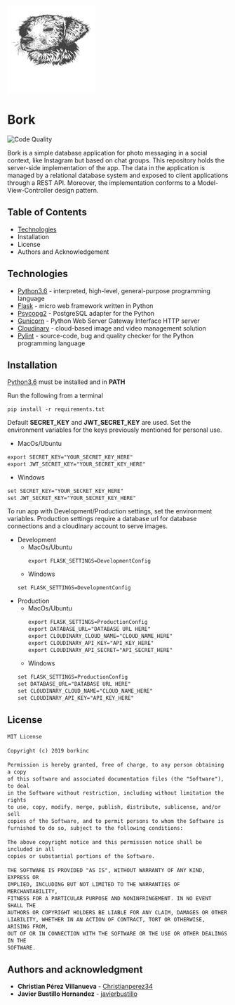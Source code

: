 <img src="https://github.com/borkinc/BorkGUI/blob/master/src/img/dog.svg" width="200" height="200">

# Bork

![Code Quality](https://img.shields.io/badge/pylint-8.93%2F10-brightgreen.svg)

Bork is a simple database application for photo messaging in a social context, like Instagram but based on chat groups. This repository holds the server-side implementation of the app. The data in the application is managed by a relational database system and exposed to client applications through a REST API. Moreover, the implementation conforms to a Model-View-Controller design pattern.
 
## Table of Contents
* [Technologies](#technologies)
* Installation
* License
* Authors and Acknowledgement

## Technologies
* [Python3.6](https://www.python.org/downloads/) - interpreted, high-level, general-purpose programming language
* [Flask](https://github.com/pallets/flask) - micro web framework written in Python
* [Psycopg2](http://initd.org/psycopg/) - PostgreSQL adapter for the Python
* [Gunicorn](https://gunicorn.org/) - Python Web Server Gateway Interface HTTP server
* [Cloudinary](https://github.com/cloudinary/pycloudinary) - cloud-based image and video management solution
* [Pylint](https://www.pylint.org/) - source-code, bug and quality checker for the Python programming language  

## Installation
[Python3.6](https://www.python.org/downloads/) must be installed and in **PATH**

Run the following from a terminal
```Shell
pip install -r requirements.txt
```

Default **SECRET_KEY** and **JWT_SECRET_KEY** are used. Set the environment variables for the keys previously mentioned for personal use. 

* MacOs/Ubuntu
``` Shell
export SECRET_KEY="YOUR_SECRET_KEY_HERE"
export JWT_SECRET_KEY="YOUR_SECRET_KEY_HERE"
```
* Windows
```Shell
set SECRET_KEY="YOUR_SECRET_KEY_HERE"
set JWT_SECRET_KEY="YOUR_SECRET_KEY_HERE"
```
To run app with Development/Production settings, set the environment variables. Production settings require a database url for database connections and a cloudinary account to serve images.
* Development
  * MacOs/Ubuntu
    ``` Shell
    export FLASK_SETTINGS=DevelopmentConfig
    ```
   * Windows
    ```Shell
    set FLASK_SETTINGS=DevelopmentConfig
    ```
* Production
  * MacOs/Ubuntu
    ``` Shell
    export FLASK_SETTINGS=ProductionConfig
    export DATABASE_URL="DATABASE URL HERE"
    export CLOUDINARY_CLOUD_NAME="CLOUD_NAME_HERE"
    export CLOUDINARY_API_KEY="API_KEY_HERE"
    export CLOUDINARY_API_SECRET="API_SECRET_HERE"
    ```
   * Windows
    ```Shell
    set FLASK_SETTINGS=ProductionConfig
    set DATABASE_URL="DATABASE URL HERE"
    set CLOUDINARY_CLOUD_NAME="CLOUD_NAME_HERE"
    set CLOUDINARY_API_KEY="API_KEY_HERE"
    
## License
```
MIT License

Copyright (c) 2019 borkinc

Permission is hereby granted, free of charge, to any person obtaining a copy
of this software and associated documentation files (the "Software"), to deal
in the Software without restriction, including without limitation the rights
to use, copy, modify, merge, publish, distribute, sublicense, and/or sell
copies of the Software, and to permit persons to whom the Software is
furnished to do so, subject to the following conditions:

The above copyright notice and this permission notice shall be included in all
copies or substantial portions of the Software.

THE SOFTWARE IS PROVIDED "AS IS", WITHOUT WARRANTY OF ANY KIND, EXPRESS OR
IMPLIED, INCLUDING BUT NOT LIMITED TO THE WARRANTIES OF MERCHANTABILITY,
FITNESS FOR A PARTICULAR PURPOSE AND NONINFRINGEMENT. IN NO EVENT SHALL THE
AUTHORS OR COPYRIGHT HOLDERS BE LIABLE FOR ANY CLAIM, DAMAGES OR OTHER
LIABILITY, WHETHER IN AN ACTION OF CONTRACT, TORT OR OTHERWISE, ARISING FROM,
OUT OF OR IN CONNECTION WITH THE SOFTWARE OR THE USE OR OTHER DEALINGS IN THE
SOFTWARE.
```

## Authors and acknowledgment
* **Christian Pérez Villanueva** - [Christianperez34](https://github.com/ChristianPerez34)
* **Javier Bustillo Hernandez** - [javierbustillo](https://github.com/javierbustillo)